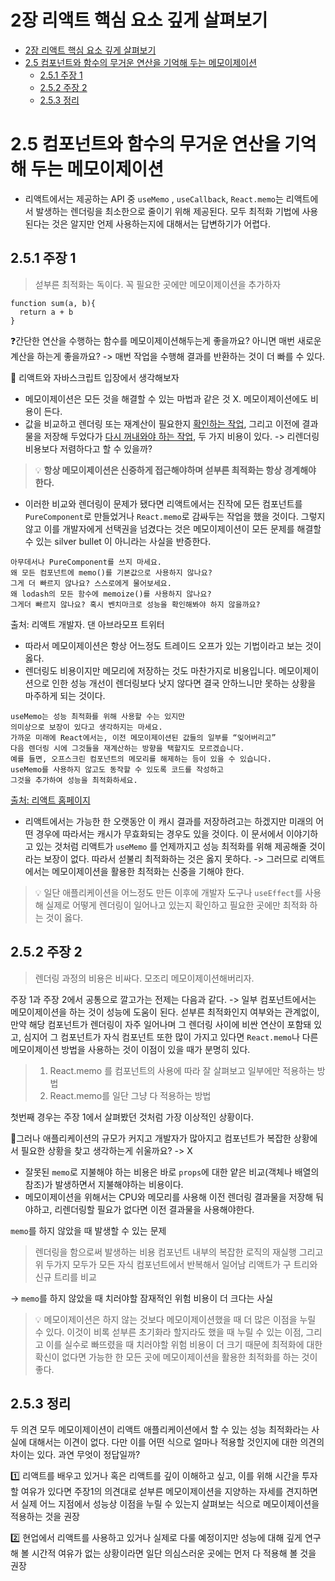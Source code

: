 # 2장 리액트 핵심 요소 깊게 살펴보기

- [2장 리액트 핵심 요소 깊게 살펴보기](#2장-리액트-핵심-요소-깊게-살펴보기)
- [2.5 컴포넌트와 함수의 무거운 연산을 기억해 두는 메모이제이션](#25-컴포넌트와-함수의-무거운-연산을-기억해-두는-메모이제이션)
  - [2.5.1 주장 1](#251-주장-1)
  - [2.5.2 주장 2](#252-주장-2)
  - [2.5.3 정리](#253-정리)

# 2.5 컴포넌트와 함수의 무거운 연산을 기억해 두는 메모이제이션

- 리액트에서는 제공하는 API 중 `useMemo` , `useCallback`, `React.memo`는 리액트에서 발생하는 렌더링을 최소한으로 줄이기 위해 제공된다. 모두 최적화 기법에 사용된다는 것은 알지만 언제 사용하는지에 대해서는 답변하기가 어렵다.

## 2.5.1 주장 1

> 섣부른 최적화는 독이다. 꼭 필요한 곳에만 메모이제이션을 추가하자

```
function sum(a, b){
  return a + b
}
```

❓간단한 연산을 수행하는 함수를 메모이제이션해두는게 좋을까요? 아니면 매번 새로운 계산을 하는게 좋을까요?
-> 매번 작업을 수행해 결과를 반환하는 것이 더 빠를 수 있다.

🤔 리액트와 자바스크립트 입장에서 생각해보자

- 메모이제이션은 모든 것을 해결할 수 있는 마법과 같은 것 X. 메모이제이션에도 비용이 든다.
- 값을 비교하고 렌더링 또는 재계산이 필요한지 <u>확인하는 작업</u>, 그리고 이전에 결과물을 저장해 두었다가 <u>다시 꺼내와야 하는 작업</u>, 두 가지 비용이 있다.
  -> 리렌더링 비용보다 저렴하다고 할 수 있을까?

> 💡 <b>항상 메모이제이션은 신중하게 접근해야하며 섣부른 최적화는 항상 경계해야 한다.</b>

- 이러한 비교와 렌더링이 문제가 됐다면 리액트에서는 진작에 모든 컴포넌트를 `PureComponent`로 만들었거나 `React.memo`로 감싸두는 작업을 했을 것이다. 그렇지 않고 이를 개발자에게 선택권을 넘겼다는 것은 메모이제이션이 모든 문제를 해결할 수 있는 silver bullet 이 아니라는 사실을 반증한다.

```
아무데서나 PureComponent를 쓰지 마세요.
왜 모든 컴포넌트에 memo()를 기본값으로 사용하지 않나요?
그게 더 빠르지 않나요? 스스로에게 물어보세요.
왜 lodash의 모든 함수에 memoize()를 사용하지 않나요?
그게더 빠르지 않나요? 혹시 벤치마크로 성능을 확인해봐야 하지 않을까요?
```

출처: 리액트 개발자. 댄 아브라모프 트위터

- 따라서 메모이제이션은 항상 어느정도 트레이드 오프가 있는 기법이라고 보는 것이 옳다.
- 렌더링도 비용이지만 메모리에 저장하는 것도 마찬가지로 비용입니다. 메모이제이션으로 인한 성능 개선이 렌더링보다 낫지 않다면 결국 안하느니만 못하는 상황을 마주하게 되는 것이다.

```
useMemo는 성능 최적화를 위해 사용할 수는 있지만
의미상으로 보장이 있다고 생각하지는 마세요.
가까운 미래에 React에서는, 이전 메모이제이션된 값들의 일부를 “잊어버리고”
다음 렌더링 시에 그것들을 재계산하는 방향을 택할지도 모르겠습니다.
예를 들면, 오프스크린 컴포넌트의 메모리를 해제하는 등이 있을 수 있습니다.
useMemo를 사용하지 않고도 동작할 수 있도록 코드를 작성하고
그것을 추가하여 성능을 최적화하세요.
```

[출처: 리액트 홈페이지](https://ko.legacy.reactjs.org/docs/hooks-reference.html#usememo)

- 리액트에서는 가능한 한 오랫동안 이 캐시 결과를 저장하려고는 하겠지만 미래의 어떤 경우에 따라서는 캐시가 무효화되는 경우도 있을 것이다. 이 문서에서 이야기하고 있는 것처럼 리액트가 `useMemo` 를 언제까지고 성능 최적화를 위해 제공해줄 것이라는 보장이 없다. 따라서 섣불리 최적화하는 것은 옳지 못하다.
  -> 그러므로 리액트에서는 메모이제이션을 활용한 최적화는 신중을 기해야 한다.

> 💡 일단 애플리케이션을 어느정도 만든 이후에 개발자 도구나 `useEffect`를 사용해 실제로 어떻게 렌더링이 일어나고 있는지 확인하고 필요한 곳에만 최적화 하는 것이 옳다.

## 2.5.2 주장 2

> 렌더링 과정의 비용은 비싸다. 모조리 메모이제이션해버리자.

주장 1과 주장 2에서 공통으로 깔고가는 전제는 다음과 같다.
-> 일부 컴포넌트에서는 메모이제이션을 하는 것이 성능에 도움이 된다. 섣부른 최적화인지 여부와는 관계없이, 만약 해당 컴포넌트가 렌더링이 자주 일어나며 그 렌더링 사이에 비싼 연산이 포함돼 있고, 심지어 그 컴포넌트가 자식 컴포넌트 또한 많이 가지고 있다면 `React.memo`나 다른 메모이제이션 방법을 사용하는 것이 이점이 있을 때가 분명히 있다.

> 1. React.memo 를 컴포넌트의 사용에 따라 잘 살펴보고 일부에만 적용하는 방법
> 2. React.memo를 일단 그냥 다 적용하는 방법

첫번째 경우는 주장 1에서 살펴봤던 것처럼 가장 이상적인 상황이다.

🤔그러나 애플리케이션의 규모가 커지고 개발자가 많아지고 컴포넌트가 복잡한 상황에서 필요한 상황을 찾고 생각하는게 쉬울까요?
-> X

- 잘못된 `memo`로 지불해야 하는 비용은 바로 `props`에 대한 얕은 비교(객체나 배열의 참조)가 발생하면서 지불해야하는 비용이다.
- 메모이제이션을 위해서는 CPU와 메모리를 사용해 이전 렌더링 결과물을 저장해 둬야하고, 리렌더링할 필요가 없다면 이전 결과물을 사용해야한다.

`memo`를 하지 않았을 때 발생할 수 있는 문제

> 렌더링을 함으로써 발생하는 비용
> 컴포넌트 내부의 복잡한 로직의 재실행
> 그리고 위 두가지 모두가 모든 자식 컴포넌트에서 반복해서 일어남
> 리액트가 구 트리와 신규 트리를 비교

-> `memo`를 하지 않았을 때 치러야할 잠재적인 위험 비용이 더 크다는 사실

> 💡 메모이제이션은 하지 않는 것보다 메모이제이션했을 때 더 많은 이점을 누릴 수 있다. 이것이 비록 섣부른 초기화라 할지라도 했을 때 누릴 수 있는 이점, 그리고 이를 실수로 빠뜨렸을 때 치러야할 위험 비용이 더 크기 때문에 최적화에 대한 확신이 없다면 가능한 한 모든 곳에 메모이제이션을 활용한 최적화를 하는 것이 좋다.

## 2.5.3 정리

두 의견 모두 메모이제이션이 리액트 애플리케이션에서 할 수 있는 성능 최적화라는 사실에 대해서는 이견이 없다. 다만 이를 어떤 식으로 얼마나 적용할 것인지에 대한 의견의 차이는 있다. 과연 무엇이 정답일까?

1️⃣ 리액트를 배우고 있거나 혹은 리액트를 깊이 이해하고 싶고, 이를 위해 시간을 투자할 여유가 있다면 주장1의 의견대로 섣부른 메모이제이션을 지양하는 자세를 견지하면서 실제 어느 지점에서 성능상 이점을 누릴 수 있는지 살펴보는 식으로 메모이제이션을 적용하는 것을 권장

2️⃣ 현업에서 리액트를 사용하고 있거나 실제로 다룰 예정이지만 성능에 대해 깊게 연구해 볼 시간적 여유가 없는 상황이라면 일단 의심스러운 곳에는 먼저 다 적용해 볼 것을 권장
